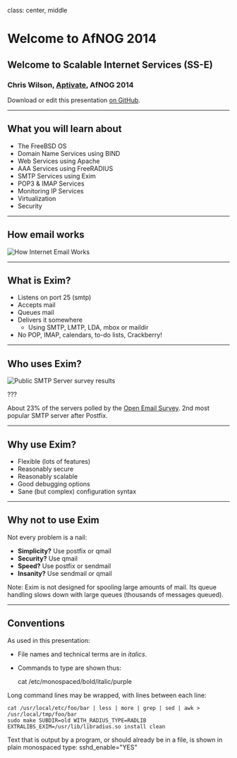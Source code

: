 class: center, middle

# Welcome to AfNOG 2014

## Welcome to Scalable Internet Services (SS-E)

### Chris Wilson, [Aptivate](http://www.aptivate.org/), AfNOG 2014

Download or edit this presentation [on GitHub](https://github.com/afnog/sse/introduction/presentation.md).

---

## What you will learn about

* The FreeBSD OS
* Domain Name Services using BIND
* Web Services using Apache
* AAA Services using FreeRADIUS
* SMTP Services using Exim
* POP3 & IMAP Services
* Monitoring IP Services
* Virtualization
* Security

---

## How email works

![How Internet Email Works](how-internet-email-works.svg)

---

## What is Exim?

* Listens on port 25 (smtp)
* Accepts mail
* Queues mail
* Delivers it somewhere
	* Using SMTP, LMTP, LDA, mbox or maildir
* No POP, IMAP, calendars, to-do lists, Crackberry!

---

## Who uses Exim?

![Public SMTP Server survey results](public-smtp-servers.svg)

???

About 23% of the servers polled by the [Open Email Survey](http://www.openemailsurvey.org/smtp.html).
2nd most popular SMTP server after Postfix.

---

## Why use Exim?

* Flexible (lots of features)
* Reasonably secure
* Reasonably scalable
* Good debugging options
* Sane (but complex) configuration syntax

---

## Why not to use Exim

Not every problem is a nail:

* **Simplicity?** Use postfix or qmail
* **Security?** Use qmail
* **Speed?** Use postfix or sendmail
* **Insanity?** Use sendmail or qmail

Note: Exim is not designed for spooling large amounts of mail. Its queue
handling slows down with large queues (thousands of messages queued).

---

## Conventions

As used in this presentation:

* File names and technical terms are in *italics*.
* Commands to type are shown thus:

	cat /etc/monospaced/bold/italic/purple

Long command lines may be wrapped, with lines between each line:

	cat /usr/local/etc/foo/bar | less | more | grep | sed | awk > /usr/local/tmp/foo/bar
	sudo make SUBDIR=old WITH_RADIUS_TYPE=RADLIB EXTRALIBS_EXIM=/usr/lib/libradius.so install clean

Text that is output by a program, or should already be in a file, is shown in plain monospaced type:
sshd_enable="YES"



